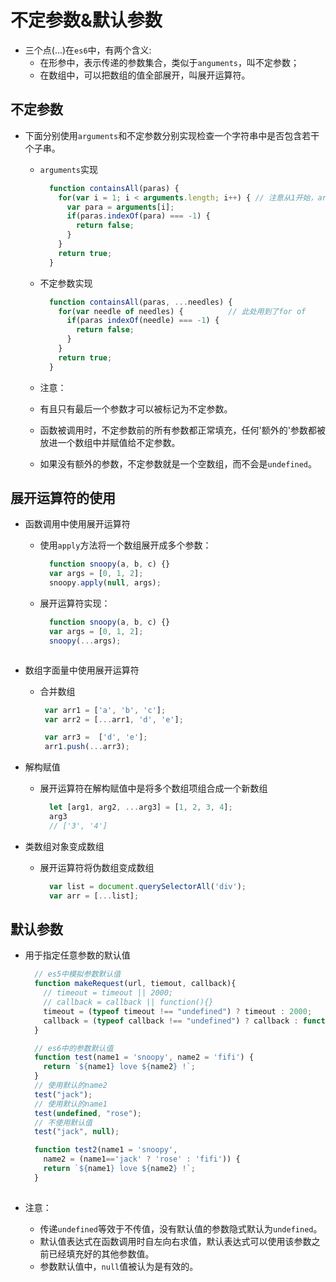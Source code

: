 # 不定参数&默认参数

- 三个点(...)在`es6`中，有两个含义:
  - 在形参中，表示传递的参数集合，类似于`anguments`，叫不定参数；
  - 在数组中，可以把数组的值全部展开，叫展开运算符。

## 不定参数
  
  - 下面分别使用`arguments`和不定参数分别实现检查一个字符串中是否包含若干个子串。

    - `arguments`实现
      ```js
        function containsAll(paras) { 
          for(var i = 1; i < arguments.length; i++) { // 注意从1开始，arguments[0]被paras占用
            var para = arguments[i];
            if(paras.indexOf(para) === -1) {  
              return false;
            }
          }
          return true;
        }
      ```
    
    - 不定参数实现
      ```js
        function containsAll(paras, ...needles) {
          for(var needle of needles) {          // 此处用到了for of
            if(paras indexOf(needle) === -1) {
              return false;
            }
          }
          return true;
        }
      ```
      
    - 注意：
    - 有且只有最后一个参数才可以被标记为不定参数。
    - 函数被调用时，不定参数前的所有参数都正常填充，任何'额外的'参数都被放进一个数组中并赋值给不定参数。
    - 如果没有额外的参数，不定参数就是一个空数组，而不会是`undefined`。


## 展开运算符的使用
  - 函数调用中使用展开运算符
    - 使用`apply`方法将一个数组展开成多个参数：
      ```js
        function snoopy(a, b, c) {}
        var args = [0, 1, 2];
        snoopy.apply(null, args); 
      ```
    
    - 展开运算符实现：
      ```js
        function snoopy(a, b, c) {}
        var args = [0, 1, 2];
        snoopy(...args);          
    ```
  - 数组字面量中使用展开运算符
    - 合并数组
       ```js
        var arr1 = ['a', 'b', 'c'];
        var arr2 = [...arr1, 'd', 'e'];

        var arr3 =  ['d', 'e'];
        arr1.push(...arr3);
       ```
    
  - 解构赋值
    - 展开运算符在解构赋值中是将多个数组项组合成一个新数组
      ```js
        let [arg1, arg2, ...arg3] = [1, 2, 3, 4];
        arg3 
        // ['3', '4']
      ```

  - 类数组对象变成数组
    - 展开运算符将伪数组变成数组
      ```js
        var list = document.querySelectorAll('div');
        var arr = [...list];
      ```
  
## 默认参数
  - 用于指定任意参数的默认值
    ```js
      // es5中模拟参数默认值
      function makeRequest(url, tiemout, callback){
        // timeout = timeout || 2000;
        // callback = callback || function(){}
        timeout = (typeof timeout !== "undefined") ? timeout : 2000;
        callback = (typeof callback !== "undefined") ? callback : function(){};
      }

      // es6中的参数默认值
      function test(name1 = 'snoopy', name2 = 'fifi') {
        return `${name1} love ${name2} !`;
      }
      // 使用默认的name2
      test("jack");
      // 使用默认的name1
      test(undefined, "rose");
      // 不使用默认值
      test("jack", null);

      function test2(name1 = 'snoopy', 
        name2 = (name1=='jack' ? 'rose' : 'fifi')) {
        return `${name1} love ${name2} !`;
      }
      

    ```
  
  - 注意：
    - 传递`undefined`等效于不传值，没有默认值的参数隐式默认为`undefined`。
    - 默认值表达式在函数调用时自左向右求值，默认表达式可以使用该参数之前已经填充好的其他参数值。
    - 参数默认值中，`null`值被认为是有效的。
    
